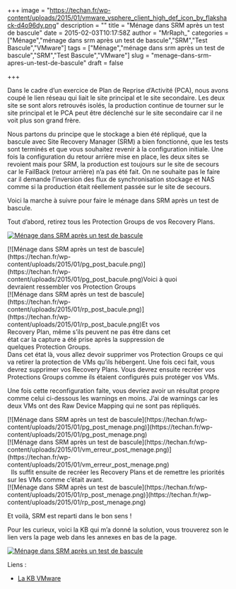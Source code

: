 +++
image = "https://techan.fr/wp-content/uploads/2015/01/vmware_vsphere_client_high_def_icon_by_flakshack-d4o96dy.png"
description = ""
title = "Ménage dans SRM après un test de bascule"
date = 2015-02-03T10:17:58Z
author = "MrRaph_"
categories = ["Ménage","ménage dans srm après un test de bascule","SRM","Test Bascule","VMware"]
tags = ["Ménage","ménage dans srm après un test de bascule","SRM","Test Bascule","VMware"]
slug = "menage-dans-srm-apres-un-test-de-bascule"
draft = false

+++


Dans le cadre d’un exercice de Plan de Reprise d’Activité (PCA), nous avons coupé le lien réseau qui liait le site principal et le site secondaire. Les deux site se sont alors retrouvés isolés, la production continue de tourner sur le site principal et le PCA peut être déclenché sur le site secondaire car il ne voit plus son grand frère.  
  
 Nous partons du principe que le stockage a bien été répliqué, que la bascule avec Site Recovery Manager (SRM) a bien fonctionné, que les tests sont terminés et que vous souhaitez revenir à la configuration initiale. Une fois la configuration du retour arrière mise en place, les deux sites se revoient mais pour SRM, la production est toujours sur le site de secours car le FailBack (retour arrière) n’a pas été fait. On ne souhaite pas le faire car il demande l’inversion des flux de synchronisation stockage et NAS comme si la production était réellement passée sur le site de secours.

Voici la marche à suivre pour faire le ménage dans SRM après un test de bascule.

Tout d’abord, retirez tous les Protection Groups de vos Recovery Plans.

[![Ménage dans SRM après un test de bascule](https://techan.fr/wp-content/uploads/2015/02/screenshot.1422870859.png)](https://techan.fr/wp-content/uploads/2015/02/screenshot.1422870859.png)

<div style="float: left; margin-right: 10px;"><div class="wp-caption aligncenter" id="attachment_951" style="width: 416px">[![Ménage dans SRM après un test de bascule](https://techan.fr/wp-content/uploads/2015/01/pg_post_bacule.png)](https://techan.fr/wp-content/uploads/2015/01/pg_post_bacule.png)Voici à quoi devraient ressembler vos Protection Groups

</div></div><div style="float: left;"><div class="wp-caption aligncenter" id="attachment_953" style="width: 369px">[![Ménage dans SRM après un test de bascule](https://techan.fr/wp-content/uploads/2015/01/rp_post_bacule.png)](https://techan.fr/wp-content/uploads/2015/01/rp_post_bacule.png)Et vos Recovery Plan, même s’ils peuvent ne pas être dans cet état car la capture a été prise après la suppression de quelques Protection Groups.

</div></div><div style="clear: both;"></div>Dans cet état là, vous allez devoir supprimer vos Protection Groups ce qui va retirer la protection de VMs qu’ils hébergent. Une fois ceci fait, vous devrez supprimer vos Recovery Plans. Vous devrez ensuite recréer vos Protections Groups comme ils étaient configurés puis protéger vos VMs.

Une fois cette reconfiguration faite, vous devriez avoir un résultat propre comme celui ci-dessous les warnings en moins. J’ai de warnings car les deux VMs ont des Raw Device Mapping qui ne sont pas répliqués.

<div style="float: left; margin-right: 10px;">[![Ménage dans SRM après un test de bascule](https://techan.fr/wp-content/uploads/2015/01/pg_post_menage.png)](https://techan.fr/wp-content/uploads/2015/01/pg_post_menage.png)</div><div style="float: left;">[![Ménage dans SRM après un test de bascule](https://techan.fr/wp-content/uploads/2015/01/vm_erreur_post_menage.png)](https://techan.fr/wp-content/uploads/2015/01/vm_erreur_post_menage.png)</div><div style="clear: both;">  Ils suffit ensuite de recréer les Recovery Plans et de remettre les priorités sur les VMs comme c’était avant.</div>[![Ménage dans SRM après un test de bascule](https://techan.fr/wp-content/uploads/2015/01/rp_post_menage.png)](https://techan.fr/wp-content/uploads/2015/01/rp_post_menage.png)

Et voilà, SRM est reparti dans le bon sens !

Pour les curieux, voici la KB qui m’a donné la solution, vous trouverez son le lien vers la page web dans les annexes en bas de la page.

[![Ménage dans SRM après un test de bascule](https://techan.fr/wp-content/uploads/2015/01/kb_srm_vmware.jpg)](https://techan.fr/wp-content/uploads/2015/01/kb_srm_vmware.jpg)

Liens :

- [La KB VMware](https://www.vmware.com/support/srm/srm-releasenotes-5-8-0.html)


